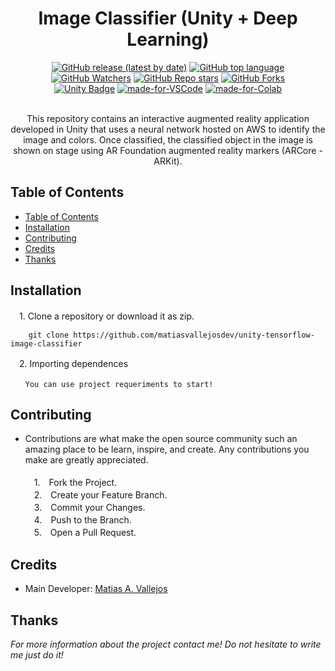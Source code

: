 <h1 align="center"> Image Classifier (Unity + Deep Learning) </h1>
  
  <div align="center">

  [![GitHub release (latest by date)](https://img.shields.io/github/v/release/matiasvallejosdev/unity-tensorflow-image-classifier?color=4cc51e)](https://github.com/matiasvallejosdev/unity-tensorflow-image-classifier)
  [![GitHub top language](https://img.shields.io/github/languages/top/matiasvallejosdev/unity-tensorflow-image-classifier?color=1081c2)](https://github.com/matiasvallejosdev/unity-tensorflow-image-classifier/search?l=c%23)
  [![GitHub Watchers](https://img.shields.io/github/watchers/matiasvallejosdev/unity-tensorflow-image-classifier?color=4cc51e)](https://github.com/matiasvallejosdev/unity-tensorflow-image-classifier/watchers)
  [![GitHub Repo stars](https://img.shields.io/github/stars/matiasvallejosdev/unity-tensorflow-image-classifier?color=4cc51e)](https://github.com/matiasvallejosdev/unity-tensorflow-image-classifier/stargazers)
  [![GitHub Forks](https://img.shields.io/github/forks/matiasvallejosdev/unity-tensorflow-image-classifier?color=4cc51e)](https://github.com/matiasvallejosdev/unity-tensorflow-image-classifier/network/members)
  <br />
  [![Unity Badge](http://img.shields.io/badge/-Unity3D_2020.3.5f1-000?logo=unity&link=https://unity.com/)](https://unity.com/)
  [![made-for-VSCode](https://img.shields.io/badge/Made%20for-VSCode-1f425f.svg)](https://code.visualstudio.com/)
  [![made-for-Colab](https://img.shields.io/badge/Made%20for-Colab-orange)](https://colab.research.google.com/)
  </div>
  
  <p align="center"> <br />
This repository contains an interactive augmented reality application developed in Unity that uses a neural network hosted on AWS to identify the image and colors. Once classified, the classified object in the image is shown on stage using AR Foundation augmented reality markers (ARCore - ARKit). <br />
  </p>
    
  </p>
</p>

## Table of Contents

- [Table of Contents](#table-of-contents)
- [Installation](#installation)
- [Contributing](#contributing)
- [Credits](#credits)
- [Thanks](#thanks)

## Installation
　1. Clone a repository or download it as zip.
```
    git clone https://github.com/matiasvallejosdev/unity-tensorflow-image-classifier
```
　2. Importing dependences<br />
```
　　You can use project requeriments to start!
```
## Contributing

* Contributions are what make the open source community such an amazing place to be learn, inspire, and create. Any contributions you make are greatly appreciated. <br /><br />
　1.　Fork the Project. <br />
　2.　Create your Feature Branch. <br />
　3.　Commit your Changes. <br />
　4.　Push to the Branch. <br />
　5.　Open a Pull Request. <br />

## Credits

- Main Developer: [Matias A. Vallejos](https://www.linkedin.com/in/matiasvallejos/)

## Thanks

_For more information about the project contact me! Do not hesitate to write me just do it!_
